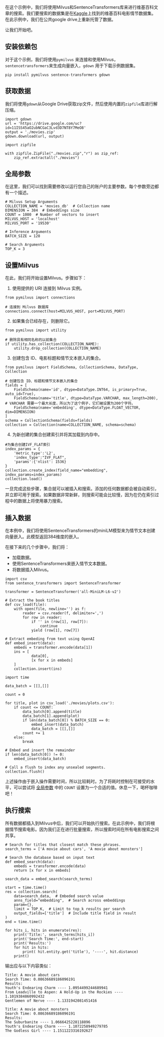
在这个示例中，我们将使用Milvus和SentenceTransformers库来进行维基百科文章的搜索。我们要搜索的数据集是在[Kaggle](https://www.kaggle.com/datasets/jrobischon/wikipedia-movie-plots)上找到的维基百科电影情节数据集。在此示例中，我们在公共google drive上重新托管了数据。

让我们开始吧。

安装依赖包
-----------

对于这个示例，我们将使用`pymilvus` 来连接和使用Milvus，`sentencetransformers`来生成向量嵌入，`gdown` 用于下载示例数据集。

```
pip install pymilvus sentence-transformers gdown

```

获取数据
------

我们将使用`gdown`从Google Drive获取zip文件，然后使用内置的`zipfile`库进行解压缩。

```
import gdown
url = 'https://drive.google.com/uc?id=11ISS45aO2ubNCGaC3Lvd3D7NT8Y7MeO8'
output = './movies.zip'
gdown.download(url, output)

import zipfile

with zipfile.ZipFile("./movies.zip","r") as zip_ref:
    zip_ref.extractall("./movies")

```

全局参数
----

在这里，我们可以找到需要修改以运行您自己的账户的主要参数。每个参数旁边都有一个描述。

```
# Milvus Setup Arguments
COLLECTION_NAME = 'movies_db'  # Collection name
DIMENSION = 384  # Embeddings size
COUNT = 1000  # Number of vectors to insert
MILVUS_HOST = 'localhost'
MILVUS_PORT = '19530'

# Inference Arguments
BATCH_SIZE = 128

# Search Arguments
TOP_K = 3

```

设置Milvus
---------

在此，我们将开始设置Milvus。步骤如下：

1. 使用提供的 URI 连接到 Milvus 实例。

```
from pymilvus import connections

# 连接到 Milvus 数据库
connections.connect(host=MILVUS_HOST, port=MILVUS_PORT)

```
2. 如果集合已经存在，则删除它。

```
from pymilvus import utility

# 删除具有相同名称的以前集合
if utility.has_collection(COLLECTION_NAME):
    utility.drop_collection(COLLECTION_NAME)

```
3. 创建包含 ID、电影标题和情节文本嵌入的集合。

```
from pymilvus import FieldSchema, CollectionSchema, DataType, Collection

# 创建包含 ID、标题和情节文本嵌入的集合
fields = [
    FieldSchema(name='id', dtype=DataType.INT64, is_primary=True, auto_id=True),
    FieldSchema(name='title', dtype=DataType.VARCHAR, max_length=200),  # VARCHAR 需要一个最大长度，所以为了这个例子，它们被设置为200个字符。
    FieldSchema(name='embedding', dtype=DataType.FLOAT_VECTOR, dim=DIMENSION)
]
schema = CollectionSchema(fields=fields)
collection = Collection(name=COLLECTION_NAME, schema=schema)

```
4. 为新创建的集合创建索引并将其加载到内存中。

```
#为集合创建IVF_FLAT索引
index_params = {
    'metric_type':'L2',
    'index_type':"IVF_FLAT",
    'params':{'nlist': 1536}
}
collection.create_index(field_name="embedding", index_params=index_params)
collection.load()

```

一旦完成这些步骤，集合就可以被插入和搜索。添加的任何数据都会被自动索引，并立即可用于搜索。如果数据非常新鲜，则搜索可能会比较慢，因为在仍在索引过程中的数据上将使用暴力搜索。

插入数据
----

在本例中，我们将使用SentenceTransformers的miniLM模型来为情节文本创建向量嵌入。此模型返回384维度的嵌入。

在接下来的几个步骤中，我们将：

- 加载数据。
- 使用SentenceTransformers来嵌入情节文本数据。
- 将数据插入Milvus。
```
import csv
from sentence_transformers import SentenceTransformer

transformer = SentenceTransformer('all-MiniLM-L6-v2')

# Extract the book titles
def csv_load(file):
    with open(file, newline='') as f:
        reader = csv.reader(f, delimiter=',')
        for row in reader:
            if '' in (row[1], row[7]):
                continue
            yield (row[1], row[7])

# Extract embeding from text using OpenAI
def embed_insert(data):
    embeds = transformer.encode(data[1]) 
    ins = [
            data[0],
            [x for x in embeds]
    ]
    collection.insert(ins)

import time

data_batch = [[],[]]

count = 0

for title, plot in csv_load('./movies/plots.csv'):
    if count <= COUNT:
        data_batch[0].append(title)
        data_batch[1].append(plot)
        if len(data_batch[0]) % BATCH_SIZE == 0:
            embed_insert(data_batch)
            data_batch = [[],[]]
        count += 1
    else:
        break

# Embed and insert the remainder
if len(data_batch[0]) != 0:
    embed_insert(data_batch)

# Call a flush to index any unsealed segments.
collection.flush()

```
上述操作由于嵌入操作需要时间，所以比较耗时。为了将耗时控制在可接受的水平，可以尝试将 [全局参数](#Global-parameters) 中的 `COUNT` 设置为一个合适的值。休息一下，喝杯咖啡吧！

执行搜索
--------

所有数据都插入到Milvus中后，我们可以开始执行搜索。在此示例中，我们将根据情节搜索电影。因为我们正在进行批量搜索，所以搜索时间在所有电影搜索之间共享。

```
# Search for titles that closest match these phrases.
search_terms = ['A movie about cars', 'A movie about monsters']

# Search the database based on input text
def embed_search(data):
    embeds = transformer.encode(data) 
    return [x for x in embeds]

search_data = embed_search(search_terms)

start = time.time()
res = collection.search(
    data=search_data,  # Embeded search value
    anns_field="embedding",  # Search across embeddings
    param={},
    limit = TOP_K,  # Limit to top_k results per search
    output_fields=['title']  # Include title field in result
)
end = time.time()

for hits_i, hits in enumerate(res):
    print('Title:', search_terms[hits_i])
    print('Search Time:', end-start)
    print('Results:')
    for hit in hits:
        print( hit.entity.get('title'), '----', hit.distance)
    print()

```

输出应与以下内容类似：

```
Title: A movie about cars
Search Time: 0.08636689186096191
Results:
Youth's Endearing Charm ---- 1.0954499244689941
From Leadville to Aspen: A Hold-Up in the Rockies ---- 1.1019384860992432
Gentlemen of Nerve ---- 1.1331942081451416

Title: A movie about monsters
Search Time: 0.08636689186096191
Results:
The Suburbanite ---- 1.0666425228118896
Youth's Endearing Charm ---- 1.1072258949279785
The Godless Girl ---- 1.1511223316192627

```
